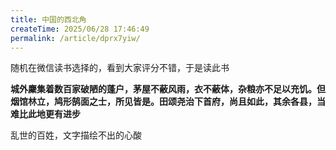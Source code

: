 ```yaml
---
title: 中国的西北角
createTime: 2025/06/28 17:46:49
permalink: /article/dprx7yiw/
---
```

随机在微信读书选择的，看到大家评分不错，于是读此书


**城外麇集着数百家破陋的蓬户，茅屋不蔽风雨，衣不蔽体，杂粮亦不足以充饥。但烟馆林立，鸠形鹄面之士，所见皆是。田颂尧治下首府，尚且如此，其余各县，当难比此地更有进步** 

乱世的百姓，文字描绘不出的心酸